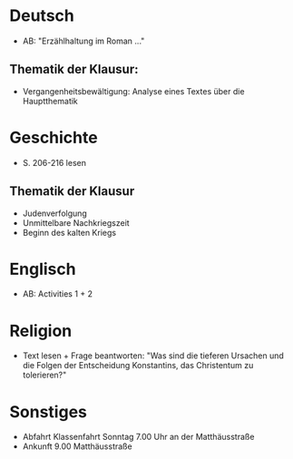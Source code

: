 # Deutsch

* AB: "Erzählhaltung im Roman ..."

## Thematik der Klausur:
* Vergangenheitsbewältigung: Analyse eines Textes über die Hauptthematik


# Geschichte 

* S. 206-216 lesen

## Thematik der Klausur
* Judenverfolgung
* Unmittelbare Nachkriegszeit
* Beginn des kalten Kriegs


# Englisch

* AB: Activities 1 + 2


# Religion

* Text lesen + Frage beantworten: "Was sind die tieferen Ursachen und die Folgen der Entscheidung Konstantins, das Christentum zu tolerieren?"


# Sonstiges

* Abfahrt Klassenfahrt Sonntag 7.00 Uhr an der Matthäusstraße
* Ankunft 9.00 Matthäusstraße
